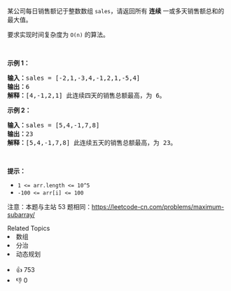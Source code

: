 <p>某公司每日销售额记于整数数组 <code>sales</code>，请返回所有 <strong>连续</strong> 一或多天销售额总和的最大值。</p>

<p>要求实现时间复杂度为 <code>O(n)</code> 的算法。</p>

<p>&nbsp;</p>

<p><strong>示例 1：</strong></p>

<pre>
<strong>输入：</strong>sales = [-2,1,-3,4,-1,2,1,-5,4]
<strong>输出：</strong>6
<strong>解释：</strong>[4,-1,2,1] 此连续四天的销售总额最高，为 6。</pre>

<p><strong>示例 2：</strong></p>

<pre>
<strong>输入：</strong>sales = [5,4,-1,7,8]
<strong>输出：</strong>23
<strong>解释：</strong>[5,4,-1,7,8] 此连续五天的销售总额最高，为 23。&nbsp;</pre>

<p>&nbsp;</p>

<p><strong>提示：</strong></p>

<ul> 
 <li><code>1 &lt;=&nbsp;arr.length &lt;= 10^5</code></li> 
 <li><code>-100 &lt;= arr[i] &lt;= 100</code></li> 
</ul>

<p>注意：本题与主站 53 题相同：<a href="https://leetcode-cn.com/problems/maximum-subarray/">https://leetcode-cn.com/problems/maximum-subarray/</a></p>

<div><div>Related Topics</div><div><li>数组</li><li>分治</li><li>动态规划</li></div></div><br><div><li>👍 753</li><li>👎 0</li></div>